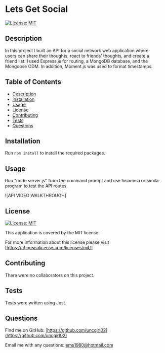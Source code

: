 # Lets Get Social
    
[![License: MIT](https://img.shields.io/badge/License-MIT-yellow.svg)](https://opensource.org/licenses/MIT)

## Description

In this project I built an API for a social network web application where users can share their thoughts, react to friends’ thoughts, and create a friend list. I used Express.js for routing, a MongoDB database, and the Mongoose ODM. In addition, Moment.js was used to format timestamps.

## Table of Contents

- [Description](#description)
- [Installation](#installation)
- [Usage](#usage)
- [License](#license)
- [Contributing](#contributing)
- [Tests](#tests)
- [Questions](#questions)

## Installation

Run `npm install` to install the required packages. 

## Usage

Run "node server.js" from the command prompt and use Insomnia or similar program to test the API routes.

![API VIDEO WALKTHROUGH]


## License

[![License: MIT](https://img.shields.io/badge/License-MIT-yellow.svg)](https://opensource.org/licenses/MIT)

This application is covered by the MIT license. 

For more information about this license please visit [https://choosealicense.com/licenses/mit/]

## Contributing

There were no collaborators on this project.

## Tests

Tests were written using Jest.

## Questions

Find me on GitHub: [https://github.com/uncgirl02](https://github.com/uncgirl02)

Email me with any questions: ems1980@hotmail.com
    

